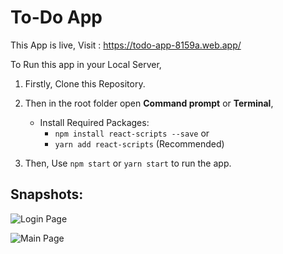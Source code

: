 # To-Do App

This App is live, Visit : https://todo-app-8159a.web.app/

To Run this app in your Local Server,
1. Firstly, Clone this Repository.
2. Then in the root folder open **Command prompt** or **Terminal**,
   * Install Required Packages:
     * `npm install react-scripts --save` or 
     * `yarn add react-scripts` (Recommended)

3. Then, Use `npm start` or `yarn start` to run the app.

## **Snapshots**:
![Login Page](https://user-images.githubusercontent.com/46864302/138583504-1dfa2600-c032-476d-b38f-6be50926331b.jpg)


![Main Page](https://user-images.githubusercontent.com/46864302/138583508-2d9093eb-1725-4d08-a07d-496b5e7dcf10.jpg)
